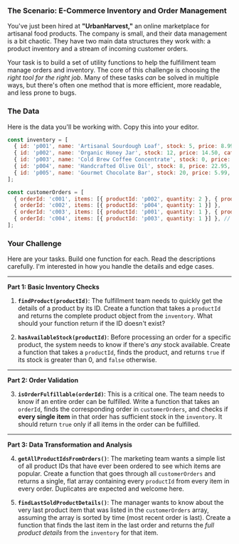 ### The Scenario: E-Commerce Inventory and Order Management

You've just been hired at **"UrbanHarvest,"** an online marketplace for artisanal food products. The company is small, and their data management is a bit chaotic. They have two main data structures they work with: a product inventory and a stream of incoming customer orders.

Your task is to build a set of utility functions to help the fulfillment team manage orders and inventory. The core of this challenge is choosing the *right tool for the right job*. Many of these tasks *can* be solved in multiple ways, but there's often one method that is more efficient, more readable, and less prone to bugs.

### The Data

Here is the data you'll be working with. Copy this into your editor.

```javascript
const inventory = [
  { id: 'p001', name: 'Artisanal Sourdough Loaf', stock: 5, price: 8.99, category: 'Bakery' },
  { id: 'p002', name: 'Organic Honey Jar', stock: 12, price: 14.50, category: 'Pantry' },
  { id: 'p003', name: 'Cold Brew Coffee Concentrate', stock: 0, price: 18.00, category: 'Beverages' },
  { id: 'p004', name: 'Handcrafted Olive Oil', stock: 8, price: 22.95, category: 'Pantry' },
  { id: 'p005', name: 'Gourmet Chocolate Bar', stock: 20, price: 5.99, category: 'Confections' },
];

const customerOrders = [
  { orderId: 'c001', items: [{ productId: 'p002', quantity: 2 }, { productId: 'p005', quantity: 3 }] },
  { orderId: 'c002', items: [{ productId: 'p004', quantity: 1 }] },
  { orderId: 'c003', items: [{ productId: 'p001', quantity: 1 }, { productId: 'p005', quantity: 1 }] },
  { orderId: 'c004', items: [{ productId: 'p003', quantity: 1 }] }, // This order can't be fulfilled!
];
```

### Your Challenge

Here are your tasks. Build one function for each. Read the descriptions carefully. I'm interested in how you handle the details and edge cases.

---

**Part 1: Basic Inventory Checks**

1.  **`findProduct(productId)`**: The fulfillment team needs to quickly get the details of a product by its ID. Create a function that takes a `productId` and returns the complete product object from the `inventory`. What should your function return if the ID doesn't exist?

2.  **`hasAvailableStock(productId)`**: Before processing an order for a specific product, the system needs to know if there's *any* stock available. Create a function that takes a `productId`, finds the product, and returns `true` if its stock is greater than 0, and `false` otherwise.

---

**Part 2: Order Validation**

3.  **`isOrderFulfillable(orderId)`**: This is a critical one. The team needs to know if an entire order can be fulfilled. Write a function that takes an `orderId`, finds the corresponding order in `customerOrders`, and checks if **every single item** in that order has sufficient stock in the `inventory`. It should return `true` only if all items in the order can be fulfilled.

---

**Part 3: Data Transformation and Analysis**

4.  **`getAllProductIdsFromOrders()`**: The marketing team wants a simple list of all product IDs that have ever been ordered to see which items are popular. Create a function that goes through all `customerOrders` and returns a single, flat array containing every `productId` from every item in every order. Duplicates are expected and welcome here.

5.  **`findLastSoldProductDetails()`**: The manager wants to know about the very last product item that was listed in the `customerOrders` array, assuming the array is sorted by time (most recent order is last). Create a function that finds the last item in the last order and returns the *full product details* from the `inventory` for that item.